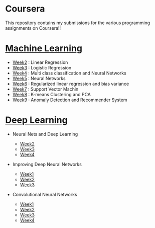 # Coursera

This repository contains my submissions for the various programming assignments on Coursera!!

# [Machine Learning](https://github.com/aayushkothari11/Coursera/tree/master/Machine%20Learning)
- [Week2](https://github.com/aayushkothari11/Coursera/tree/master/Machine%20Learning/week-2) : Linear Regression
- [Week3](https://github.com/aayushkothari11/Coursera/tree/master/Machine%20Learning/week-3) : Logistic Regression
- [Week4](https://github.com/aayushkothari11/Coursera/tree/master/Machine%20Learning/week-4) : Multi class classification and Neural Networks
- [Week5](https://github.com/aayushkothari11/Coursera/tree/master/Machine%20Learning/week-5) : Neural Networks
- [Week6](https://github.com/aayushkothari11/Coursera/tree/master/Machine%20Learning/week-6) : Regularized linear regression and bias variance
- [Week7](https://github.com/aayushkothari11/Coursera/tree/master/Machine%20Learning/week-7) : Support Vector Machin
- [Week8](https://github.com/aayushkothari11/Coursera/tree/master/Machine%20Learning/week-8) : K-means Clustering and PCA
- [Week9](https://github.com/aayushkothari11/Coursera/tree/master/Machine%20Learning/week-9) : Anomaly Detection and Recommender System

# [Deep Learning](https://github.com/aayushkothari11/Coursera/tree/master/Deep%20Learning)
- Neural Nets and Deep Learning
  - [Week2](https://github.com/aayushkothari11/Coursera/tree/master/Deep%20Learning/Neural%20Nets%20and%20Deep%20Learning/week%202)
  - [Week3](https://github.com/aayushkothari11/Coursera/tree/master/Deep%20Learning/Neural%20Nets%20and%20Deep%20Learning/week%203)
  - [Week4](https://github.com/aayushkothari11/Coursera/tree/master/Deep%20Learning/Neural%20Nets%20and%20Deep%20Learning/week%204)

- Improving Deep Neural Networks
  - [Week1](https://github.com/aayushkothari11/Coursera/tree/master/Deep%20Learning/Improving%20Deep%20Neural%20Networks/week%201)
  - [Week2](https://github.com/aayushkothari11/Coursera/tree/master/Deep%20Learning/Improving%20Deep%20Neural%20Networks/week%202)
  - [Week3](https://github.com/aayushkothari11/Coursera/tree/master/Deep%20Learning/Improving%20Deep%20Neural%20Networks/week%203)

- Convolutional Neural Networks
  - [Week1](https://github.com/aayushkothari11/Coursera/tree/master/Deep%20Learning/Convolutional%20Neural%20Networks/week%201)
  - [Week2](https://github.com/aayushkothari11/Coursera/tree/master/Deep%20Learning/Convolutional%20Neural%20Networks/week%202)
  - [Week3](https://github.com/aayushkothari11/Coursera/tree/master/Deep%20Learning/Convolutional%20Neural%20Networks/week%203)
  - [Week4](https://github.com/aayushkothari11/Coursera/tree/master/Deep%20Learning/Convolutional%20Neural%20Networks/week%204)
